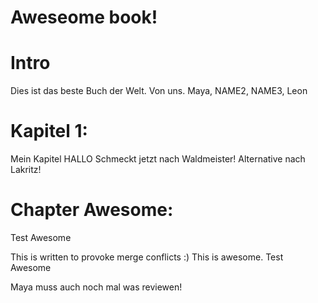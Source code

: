 Aweseome book!
===

# Intro
Dies ist das beste Buch der Welt.
Von uns.
Maya, NAME2, NAME3, Leon

# Kapitel 1: 
Mein Kapitel HALLO
Schmeckt jetzt nach Waldmeister!
Alternative nach Lakritz!

# Chapter Awesome:
Test Awesome

This is written to provoke merge conflicts :)
This is awesome.
Test Awesome


Maya muss auch noch mal was reviewen!
